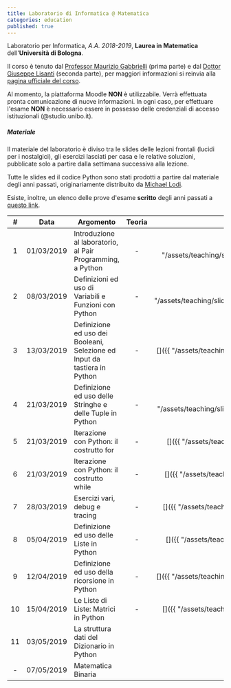 ```yaml
---
title: Laboratorio di Informatica @ Matematica
categories: education
published: true
---
```


Laboratorio per Informatica, _A.A. 2018-2019_, **Laurea in Matematica**
dell'**Università di Bologna**.

Il corso è tenuto dal [Professor Maurizio
Gabbrielli](http://cs.unibo.it/~gabbri) (prima parte) e dal [Dottor Giuseppe
Lisanti](https://www.unibo.it/sitoweb/giuseppe.lisanti) (seconda parte), per
maggiori informazioni si reinvia alla [pagina ufficiale del
corso](https://www.unibo.it/it/didattica/insegnamenti/insegnamento/2018/323868).

<!-- ##### Form di registrazione al corso

A questa pagina potete accedere alla piattaforma di e-learning creata per il corso:
[Moodle](https://moodle.dm.unibo.it) [<https://moodle.dm.unibo.it>].
Su questa piattaform web:
1. viene gestita la distribuzione degli esercizi;
2. si svolge l'esame di laboratorio.

Per poter accedere non bastano le credenziali di ateneo, ma è necessario creare
un utente apposito. -->

<div class="alert alert-danger" role="alert">
  Al momento, la piattaforma Moodle <strong>NON</strong> è utilizzabile.
  Verrà effettuata pronta comunicazione di nuove informazioni.
  In ogni caso, per effettuare l'esame <strong>NON</strong> è necessario essere
  in possesso delle credenziali di accesso istituzionali (@studio.unibo.it).
</div>

##### Materiale

Il materiale del laboratorio è diviso tra le slides delle lezioni frontali
(lucidi per i nostalgici), gli esercizi lasciati per casa e le relative
soluzioni, pubblicate solo a partire dalla settimana successiva alla lezione.

Tutte le slides ed il codice Python sono stati prodotti a partire dal materiale
degli anni passati, originariamente distribuito da [Michael
Lodi](https://www.unibo.it/sitoweb/michael.lodi/).

Esiste, inoltre, un elenco delle prove d'esame **scritto** degli anni passati a
[questo link](http://www.cs.unibo.it/~martini/MATH/esami/).

|  #  |    Data    | Argomento                                                                 |                                                      Teoria                                                       |                                                    Lab                                                     |                                                      Esercizi                                                      |                                                Soluzioni                                                 |
| :-: | :--------: | ------------------------------------------------------------------------- | :---------------------------------------------------------------------------------------------------------------: | :--------------------------------------------------------------------------------------------------------: | :----------------------------------------------------------------------------------------------------------------: | :------------------------------------------------------------------------------------------------------: |
|  1  | 01/03/2019 | Introduzione al laboratorio, al Pair Programming, a Python                |                                                         -                                                         |   [<i class="fas fa-file-pdf" title="PDF"></i>]({{ "/assets/teaching/slides/python/001_Introduzioni.pdf"   |                                             prepend: site.baseurl }})                                              | [<i class="fas fa-file-archive" title="ZIP"></i>]({{ "/assets/teaching/esercizi/python/001_Esercizi.zip" | prepend: site.baseurl }}) | - |
|  2  | 08/03/2019 | Definizioni ed uso di Variabili e Funzioni con Python                     |                                                         -                                                         | [<i class="fas fa-file-pdf" title="PDF"></i>]({{ "/assets/teaching/slides/python/002_Definizioni_Base.pdf" |                                             prepend: site.baseurl }})                                              | [<i class="fas fa-file-archive" title="ZIP"></i>]({{ "/assets/teaching/esercizi/python/002_Esercizi.zip" | prepend: site.baseurl }}) | [<i class="fas fa-file-archive" title="ZIP"></i>]({{ "/assets/teaching/esercizi/python/soluzioni/002_Soluzioni.zip" | prepend: site.baseurl }}) |
|  3  | 13/03/2019 | Definizione ed uso dei Booleani, Selezione ed Input da tastiera in Python |                                                         -                                                         |    [<i class="fas fa-file-pdf" title="PDF"></i>]({{ "/assets/teaching/slides/python/003_Condizioni.pdf"    |                                             prepend: site.baseurl }})                                              | [<i class="fas fa-file-archive" title="ZIP"></i>]({{ "/assets/teaching/esercizi/python/003_Esercizi.zip" | prepend: site.baseurl }}) | [<i class="fas fa-file-archive" title="ZIP"></i>]({{ "/assets/teaching/esercizi/python/soluzioni/003_Soluzioni.zip" | prepend: site.baseurl }}) |
|  4  | 21/03/2019 | Definizione ed uso delle Stringhe e delle Tuple in Python                 |                                                         -                                                         |  [<i class="fas fa-file-pdf" title="PDF"></i>]({{ "/assets/teaching/slides/python/004_Stringhe_Tuple.pdf"  |                                             prepend: site.baseurl }})                                              | [<i class="fas fa-file-archive" title="ZIP"></i>]({{ "/assets/teaching/esercizi/python/004_Esercizi.zip" | prepend: site.baseurl }}) | [<i class="fas fa-file-archive" title="ZIP"></i>]({{ "/assets/teaching/esercizi/python/soluzioni/004_Soluzioni.zip" | prepend: site.baseurl }}) |
|  5  | 21/03/2019 | Iterazione con Python: il costrutto for                                   |                                                         -                                                         |      [<i class="fas fa-file-pdf" title="PDF"></i>]({{ "/assets/teaching/slides/python/005_Cicli.pdf"       |                                             prepend: site.baseurl }})                                              | [<i class="fas fa-file-archive" title="ZIP"></i>]({{ "/assets/teaching/esercizi/python/005_Esercizi.zip" | prepend: site.baseurl }}) | [<i class="fas fa-file-archive" title="ZIP"></i>]({{ "/assets/teaching/esercizi/python/soluzioni/005_Soluzioni.zip" | prepend: site.baseurl }}) |
|  6  | 21/03/2019 | Iterazione con Python: il costrutto while                                 |                                                         -                                                         |      [<i class="fas fa-file-pdf" title="PDF"></i>]({{ "/assets/teaching/slides/python/006_While.pdf"       |                                             prepend: site.baseurl }})                                              | [<i class="fas fa-file-archive" title="ZIP"></i>]({{ "/assets/teaching/esercizi/python/006_Esercizi.zip" | prepend: site.baseurl }}) | [<i class="fas fa-file-archive" title="ZIP"></i>]({{ "/assets/teaching/esercizi/python/soluzioni/006_Soluzioni.zip" | prepend: site.baseurl }}) |
|  7  | 28/03/2019 | Esercizi vari, debug e tracing                                            |                                                         -                                                         |      [<i class="fas fa-file-pdf" title="PDF"></i>]({{ "/assets/teaching/slides/python/007_Debug.pdf"       |                                             prepend: site.baseurl }})                                              | [<i class="fas fa-file-archive" title="ZIP"></i>]({{ "/assets/teaching/esercizi/python/007_Esercizi.zip" | prepend: site.baseurl }}) | [<i class="fas fa-file-archive" title="ZIP"></i>]({{ "/assets/teaching/esercizi/python/soluzioni/007_Soluzioni.zip" | prepend: site.baseurl }}) |
|  8  | 05/04/2019 | Definizione ed uso delle Liste in Python                                  |                                                         -                                                         |      [<i class="fas fa-file-pdf" title="PDF"></i>]({{ "/assets/teaching/slides/python/008_Liste.pdf"       |                                             prepend: site.baseurl }})                                              | [<i class="fas fa-file-archive" title="ZIP"></i>]({{ "/assets/teaching/esercizi/python/008_Esercizi.zip" | prepend: site.baseurl }}) | [<i class="fas fa-file-archive" title="ZIP"></i>]({{ "/assets/teaching/esercizi/python/soluzioni/008_Soluzioni.zip" | prepend: site.baseurl }}) |
|  9  | 12/04/2019 | Definizione ed uso della ricorsione in Python                             |                                                         -                                                         |    [<i class="fas fa-file-pdf" title="PDF"></i>]({{ "/assets/teaching/slides/python/009_Ricorsione.pdf"    |                                             prepend: site.baseurl }})                                              | [<i class="fas fa-file-archive" title="ZIP"></i>]({{ "/assets/teaching/esercizi/python/009_Esercizi.zip" | prepend: site.baseurl }}) | [<i class="fas fa-file-archive" title="ZIP"></i>]({{ "/assets/teaching/esercizi/python/soluzioni/009_Soluzioni.zip" | prepend: site.baseurl }}) |
| 10  | 15/04/2019 | Le Liste di Liste: Matrici in Python                                      |                                                         -                                                         |     [<i class="fas fa-file-pdf" title="PDF"></i>]({{ "/assets/teaching/slides/python/010_Matrici.pdf"      |                                             prepend: site.baseurl }})                                              | [<i class="fas fa-file-archive" title="ZIP"></i>]({{ "/assets/teaching/esercizi/python/010_Esercizi.zip" | prepend: site.baseurl }}) | [<i class="fas fa-file-archive" title="ZIP"></i>]({{ "/assets/teaching/esercizi/python/soluzioni/010_Soluzioni.zip" | prepend: site.baseurl }}) |
| 11  | 03/05/2019 | La struttura dati del Dizionario in Python                                | [<i class="fas fa-file-pdf" title="PDF"></i>](https://drive.google.com/open?id=1lt2F0-ztMxLPxUiZcqdcZ6KKIQtdue9y) |  [<i class="fas fa-file-pdf" title="PDF"></i>](https://www.dropbox.com/s/l9euij57ka25rfj/Lab11.pdf?dl=0)   | [<i class="fas fa-file-archive" title="ZIP"></i>](https://www.dropbox.com/s/7iu73yuqg16e44f/011_Esercizi.zip?dl=0) |                     https://www.dropbox.com/s/24ctf2eu7ehovu1/011_Soluzioni.zip?dl=0                     |
| -  | 07/05/2019 | Matematica Binaria                                                        | [<i class="fas fa-file-pdf" title="PDF"></i>](https://drive.google.com/open?id=1k_LwffjQ-rjGsJg54o58GeTnjWfWIWQ0) |                                                     -                                                      |                                                         -                                                          |                                                    -                                                     |
